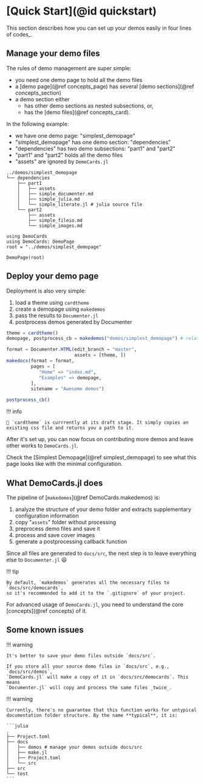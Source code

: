# [Quick Start](@id quickstart)

This section describes how you can set up your demos easily in four lines of codes_.

## Manage your demo files

The rules of demo management are super simple:

* you need one demo page to hold all the demo files
* a [demo page](@ref concepts_page) has several [demo sections](@ref concepts_section)
* a demo section either
    * has other demo sections as nested subsections, or,
    * has the [demo files](@ref concepts_card).

In the following example:

* we have one demo page: "simplest_demopage"
* "simplest_demopage" has one demo section: "dependencies"
* "dependencies" has two demo subsections: "part1" and "part2"
* "part1" and "part2" holds all the demo files
* "assets" are ignored by `DemoCards.jl`

```text
../demos/simplest_demopage
└── dependencies
    ├── part1
    │   ├── assets
    │   ├── simple_documenter.md
    │   ├── simple_julia.md
    │   └── simple_literate.jl # julia source file
    └── part2
        ├── assets
        ├── simple_fileio.md
        └── simple_images.md
```

```@setup simplest_demopage
using DemoCards
using DemoCards: DemoPage
root = "../demos/simplest_demopage"
```

```@repl simplest_demopage
DemoPage(root)
```

## Deploy your demo page

Deployment is also very simple:

1. load a theme using `cardtheme`
2. create a demopage using `makedemos`
3. pass the results to `Documenter.jl`
4. postprocess demos generated by Documenter

```julia
theme = cardtheme()
demopage, postprocess_cb = makedemos("demos/simplest_demopage") # relative path to docs/

format = Documenter.HTML(edit_branch = "master",
                         assets = [theme, ])
makedocs(format = format,
         pages = [
            "Home" => "index.md",
            "Examples" => demopage,
         ],
         sitename = "Awesome demos")

postprocess_cb()
```

!!! info

    🚧 `cardtheme` is currrently at its draft stage. It simply copies an
    existing css file and returns you a path to it.

After it's set up, you can now focus on contributing more demos and leave
other works to `DemoCards.jl`.

Check the [Simplest Demopage](@ref simplest_demopage) to see what this page
looks like with the minimal configuration.

## What DemoCards.jl does

The pipeline of [`makedemos`](@ref DemoCards.makedemos) is:

1. analyze the structure of your demo folder and extracts supplementary configuration information
2. copy "`assets`" folder without processing
3. preprocess demo files and save it
4. process and save cover images
5. generate a postprocessing callback function

Since all files are generated to `docs/src`, the next step is to leave everything else
to `Documenter.jl` 😃

!!! tip

    By default, `makedemos` generates all the necessary files to `docs/src/democards`,
    so it's recommended to add it to the `.gitignore` of your project.

For advanced usage of `DemoCards.jl`, you need to understand the core [concepts](@ref concepts) of it.

## Some known issues

!!! warning

    It's better to save your demo files outside `docs/src`.

    If you store all your source demo files in `docs/src`, e.g., `docs/src/demos`,
    `DemoCards.jl` will make a copy of it in `docs/src/democards`. This means
    `Documenter.jl` will copy and process the same files _twice_.

!!! warning

    Currently, there's no guarantee that this function works for untypical
    documentation folder structure. By the name **typical**, it is:

    ```julia
    .
    ├── Project.toml
    ├── docs
    │   ├── demos # manage your demos outside docs/src
    │   ├── make.jl
    │   ├── Project.toml
    │   └── src
    ├── src
    └── test
    ```
